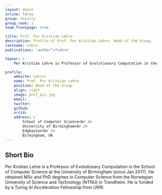 ```yaml
---
layout: about
inline: false
group: Faculty
group_rank: 1
team_frontpage: true

title: Prof. Per Kristian Lehre
description: Profile of Prof. Per Kristian Lehre, Head of the Group.
lastname: Lehre
publications: 'author^=*Lehre'

teaser: >
    Per Kristian Lehre is Professor of Evolutionary Computation in the School of Computer Science at the University of Birmingham.

profile:
    website: Lehre/
    name: Prof. Per Kristian Lehre
    position: Head of the Group
    align: right
    image: prof_pic.jpg
    email:
    twitter: 
    github: 
    orcid: 
    address: >
        School of Computer Science<br />
        University of Birmingham<br />
        Edgbaston<br />
        Birmingham, UK
---
```


## Short Bio


Per Kristian Lehre is a Professor of Evolutionary Computation in the
School of Computer Science at the University of Birmingham (since Jan
2017). He obtained MSc and PhD degrees in Computer Science from the
Norwegian University of Science and Technology (NTNU) in Trondheim.
He is funded by a Turing AI Acceleration Fellowship from UKRI.
